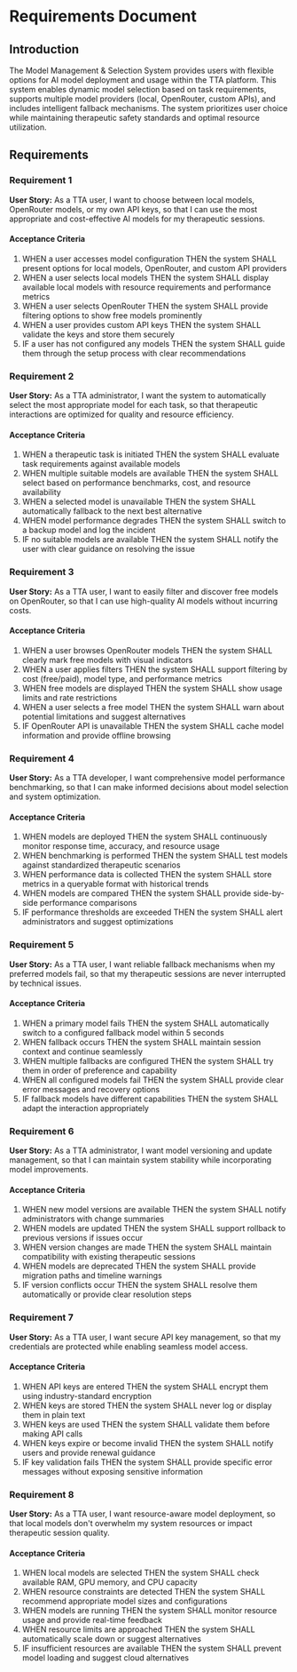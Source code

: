 # Requirements Document

## Introduction

The Model Management & Selection System provides users with flexible options for AI model deployment and usage within the TTA platform. This system enables dynamic model selection based on task requirements, supports multiple model providers (local, OpenRouter, custom APIs), and includes intelligent fallback mechanisms. The system prioritizes user choice while maintaining therapeutic safety standards and optimal resource utilization.

## Requirements

### Requirement 1

**User Story:** As a TTA user, I want to choose between local models, OpenRouter models, or my own API keys, so that I can use the most appropriate and cost-effective AI models for my therapeutic sessions.

#### Acceptance Criteria

1. WHEN a user accesses model configuration THEN the system SHALL present options for local models, OpenRouter, and custom API providers
2. WHEN a user selects local models THEN the system SHALL display available local models with resource requirements and performance metrics
3. WHEN a user selects OpenRouter THEN the system SHALL provide filtering options to show free models prominently
4. WHEN a user provides custom API keys THEN the system SHALL validate the keys and store them securely
5. IF a user has not configured any models THEN the system SHALL guide them through the setup process with clear recommendations

### Requirement 2

**User Story:** As a TTA administrator, I want the system to automatically select the most appropriate model for each task, so that therapeutic interactions are optimized for quality and resource efficiency.

#### Acceptance Criteria

1. WHEN a therapeutic task is initiated THEN the system SHALL evaluate task requirements against available models
2. WHEN multiple suitable models are available THEN the system SHALL select based on performance benchmarks, cost, and resource availability
3. WHEN a selected model is unavailable THEN the system SHALL automatically fallback to the next best alternative
4. WHEN model performance degrades THEN the system SHALL switch to a backup model and log the incident
5. IF no suitable models are available THEN the system SHALL notify the user with clear guidance on resolving the issue

### Requirement 3

**User Story:** As a TTA user, I want to easily filter and discover free models on OpenRouter, so that I can use high-quality AI models without incurring costs.

#### Acceptance Criteria

1. WHEN a user browses OpenRouter models THEN the system SHALL clearly mark free models with visual indicators
2. WHEN a user applies filters THEN the system SHALL support filtering by cost (free/paid), model type, and performance metrics
3. WHEN free models are displayed THEN the system SHALL show usage limits and rate restrictions
4. WHEN a user selects a free model THEN the system SHALL warn about potential limitations and suggest alternatives
5. IF OpenRouter API is unavailable THEN the system SHALL cache model information and provide offline browsing

### Requirement 4

**User Story:** As a TTA developer, I want comprehensive model performance benchmarking, so that I can make informed decisions about model selection and system optimization.

#### Acceptance Criteria

1. WHEN models are deployed THEN the system SHALL continuously monitor response time, accuracy, and resource usage
2. WHEN benchmarking is performed THEN the system SHALL test models against standardized therapeutic scenarios
3. WHEN performance data is collected THEN the system SHALL store metrics in a queryable format with historical trends
4. WHEN models are compared THEN the system SHALL provide side-by-side performance comparisons
5. IF performance thresholds are exceeded THEN the system SHALL alert administrators and suggest optimizations

### Requirement 5

**User Story:** As a TTA user, I want reliable fallback mechanisms when my preferred models fail, so that my therapeutic sessions are never interrupted by technical issues.

#### Acceptance Criteria

1. WHEN a primary model fails THEN the system SHALL automatically switch to a configured fallback model within 5 seconds
2. WHEN fallback occurs THEN the system SHALL maintain session context and continue seamlessly
3. WHEN multiple fallbacks are configured THEN the system SHALL try them in order of preference and capability
4. WHEN all configured models fail THEN the system SHALL provide clear error messages and recovery options
5. IF fallback models have different capabilities THEN the system SHALL adapt the interaction appropriately

### Requirement 6

**User Story:** As a TTA administrator, I want model versioning and update management, so that I can maintain system stability while incorporating model improvements.

#### Acceptance Criteria

1. WHEN new model versions are available THEN the system SHALL notify administrators with change summaries
2. WHEN models are updated THEN the system SHALL support rollback to previous versions if issues occur
3. WHEN version changes are made THEN the system SHALL maintain compatibility with existing therapeutic sessions
4. WHEN models are deprecated THEN the system SHALL provide migration paths and timeline warnings
5. IF version conflicts occur THEN the system SHALL resolve them automatically or provide clear resolution steps

### Requirement 7

**User Story:** As a TTA user, I want secure API key management, so that my credentials are protected while enabling seamless model access.

#### Acceptance Criteria

1. WHEN API keys are entered THEN the system SHALL encrypt them using industry-standard encryption
2. WHEN keys are stored THEN the system SHALL never log or display them in plain text
3. WHEN keys are used THEN the system SHALL validate them before making API calls
4. WHEN keys expire or become invalid THEN the system SHALL notify users and provide renewal guidance
5. IF key validation fails THEN the system SHALL provide specific error messages without exposing sensitive information

### Requirement 8

**User Story:** As a TTA user, I want resource-aware model deployment, so that local models don't overwhelm my system resources or impact therapeutic session quality.

#### Acceptance Criteria

1. WHEN local models are selected THEN the system SHALL check available RAM, GPU memory, and CPU capacity
2. WHEN resource constraints are detected THEN the system SHALL recommend appropriate model sizes and configurations
3. WHEN models are running THEN the system SHALL monitor resource usage and provide real-time feedback
4. WHEN resource limits are approached THEN the system SHALL automatically scale down or suggest alternatives
5. IF insufficient resources are available THEN the system SHALL prevent model loading and suggest cloud alternatives